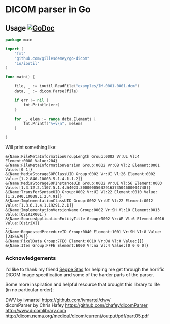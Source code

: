 # DICOM parser in Go

## Usage [![GoDoc](https://godoc.org/github.com/gillesdemey/go-dicom?status.svg)](https://godoc.org/github.com/gillesdemey/go-dicom)
```Go
package main

import (
	"fmt"
	"github.com/gillesdemey/go-dicom"
	"io/ioutil"
)

func main() {

	file, _ := ioutil.ReadFile("examples/IM-0001-0001.dcm")
	data, _ := dicom.Parse(file)

	if err != nil {
		fmt.Println(err)
	}

	for _, elem := range data.Elements {
		fmt.Printf("%+v\n", &elem)
	}

}
```

Will print something like:

```
&{Name:FileMetaInformationGroupLength Group:0002 Vr:UL Vl:4 Element:0000 Value:204}
&{Name:FileMetaInformationVersion Group:0002 Vr:OB Vl:2 Element:0001 Value:[0 1]}
&{Name:MediaStorageSOPClassUID Group:0002 Vr:UI Vl:26 Element:0002 Value:[1.2.840.10008.5.1.4.1.1.2]}
&{Name:MediaStorageSOPInstanceUID Group:0002 Vr:UI Vl:56 Element:0003 Value:[1.3.12.2.1107.5.1.4.54023.30000005032916373504600004748]}
&{Name:TransferSyntaxUID Group:0002 Vr:UI Vl:22 Element:0010 Value:[1.2.840.10008.1.2.4.91]}
&{Name:ImplementationClassUID Group:0002 Vr:UI Vl:22 Element:0012 Value:[1.3.6.1.4.1.19291.2.1]}
&{Name:ImplementationVersionName Group:0002 Vr:SH Vl:10 Element:0013 Value:[OSIRIX001]}
&{Name:SourceApplicationEntityTitle Group:0002 Vr:AE Vl:6 Element:0016 Value:[OsiriX]}
...
&{Name:RequestedProcedureID Group:0040 Element:1001 Vr:SH Vl:8 Value:[2386679]}
&{Name:PixelData Group:7FE0 Element:0010 Vr:OW Vl:0 Value:[]}
&{Name:Item Group:FFFE Element:E000 Vr:na Vl:4 Value:[0 0 0 0]}
```

### Acknowledgements

I'd like to thank my friend [Seppe Stas](https://github.com/Bitbored/) for helping me get through the horrific DICOM image specification and some of the harder parts of the parser.

Some more inspiration and helpful resource that brought this library to life (in no particular order):

DWV by ivmartel https://github.com/ivmartel/dwv/ <br>
dicomParser by Chris Hafey https://github.com/chafey/dicomParser <br>
http://www.dicomlibrary.com <br>
http://dicom.nema.org/medical/dicom/current/output/pdf/part05.pdf <br>

